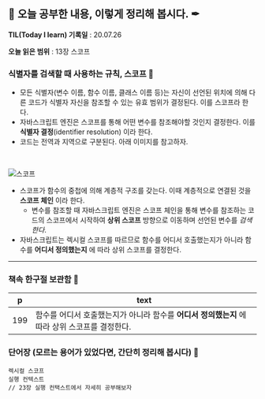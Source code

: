 ## 📕 오늘 공부한 내용, 이렇게 정리해 봅시다. ✒

**TIL(Today I learn) 기록일** : 20.07.26

**오늘 읽은 범위** : 13장 스코프

### 식별자를 검색할 때 사용하는 규칙, 스코프 📑

+ 모든 식별자(변수 이름, 함수 이름, 클래스 이름 등)는 자신이 선언된 위치에 의해 다른 코드가 식별자 자신을 참조할 수 있는 유효 범위가 결정된다. 이를 스코프라 한다.
+ 자바스크립트 엔진은 스코프를 통해 어떤 변수를 참조해야할 것인지 결정한다. 이를 __식별자 결정__(identifier resolution) 이라 한다.
+ 코드는 전역과 지역으로 구분된다. 아래 이미지를 참고하자.

</br>

![스코프](https://velog.velcdn.com/images%2Fmook9288%2Fpost%2F4bdd7a9d-b2b8-4a86-8aef-2afffdd33f22%2Fscope-chain.png)

+ 스코프가 함수의 중첩에 의해 계층적 구조를 갖는다. 이때 계층적으로 연결된 것을 __스코프 체인__ 이라 한다.
   + 변수를 참조할 때 자바스크립트 엔진은 스코프 체인을 통해 변수를 참조하는 코드의 스코프에서 시작하여 __상위 스코프__ 방향으로 이동하며 선언된 변수를 _검색한다_.
+ 자바스크립트는 렉시컬 스코프를 따르므로 함수를 어디서 호출했는지가 아니라 함수를 __어디서 정의했는지__ 에 따라 상위 스코프를 결정한다.
---

### 책속 한구절 보관함 📖

| p    | text                                           |
| ---- | ---------------------------------------------- |
| 199  | 함수를 어디서 호출했는지가 아니라 함수를 __어디서 정의했는지__ 에 따라 상위 스코프를 결정한다.               |


### 단어장 (모르는 용어가 있었다면, 간단히 정리해 봅시다) 🔖
```
렉시컬 스코프
실행 컨텍스트
// 23장 실행 컨택스트에서 자세히 공부해보자
```





